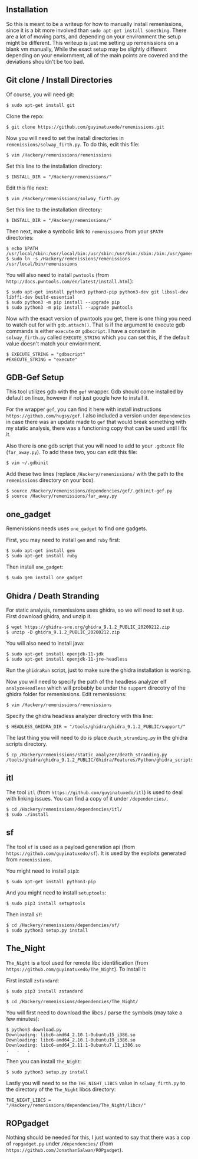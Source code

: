 ## Installation

So this is meant to be a writeup for how to manually install remenissions, since it is a bit more involved than `sudo apt-get install something`. There are a lot of moving parts, and depending on your environment the setup might be different. This writeup is just me setting up remenissions on a blank vm manually, While the exact setup may be slightly different depending on your enviornment, all of the main points are covered and the deviations shouldn't be too bad.


## Git clone / Install Directories

Of course, you will need git:

```console
$ sudo apt-get install git
```

Clone the repo:

```console
$ git clone https://github.com/guyinatuxedo/remenissions.git
```

Now you will need to set the install directories in `remenissions/solway_firth.py`. To do this, edit this file:

```console
$ vim /Hackery/remenissions/remenissions
```

Set this line to the installation directory:

```console
$ INSTALL_DIR = "/Hackery/remenissions/"
```

Edit this file next:

```console
$ vim /Hackery/remenissions/solway_firth.py
```

Set this line to the installation directory:
```console
$ INSTALL_DIR = "/Hackery/remenissions/"
```

Then next, make a symbolic link to `remenissions` from your `$PATH` directories:

```console
$ echo $PATH
/usr/local/sbin:/usr/local/bin:/usr/sbin:/usr/bin:/sbin:/bin:/usr/games:/usr/local/games:/snap/bin
$ sudo ln -s /Hackery/remenissions/remenissions /usr/local/bin/remenissions
```

You will also need to install `pwntools` (from `http://docs.pwntools.com/en/latest/install.html`):

```console
$ sudo apt-get install python3 python3-pip python3-dev git libssl-dev libffi-dev build-essential
$ sudo python3 -m pip install --upgrade pip
$ sudo python3 -m pip install --upgrade pwntools
```

Now with the exact version of pwntools you get, there is one thing you need to watch out for with `gdb.attach()`. That is if the argument to execute gdb commands is either `execute` or `gdbscript`. I have a constant in `solway_firth.py` called `EXECUTE_STRING` which you can set this, if the default value doesn't match your enviornment.

```console
$ EXECUTE_STRING = "gdbscript"
#EXECUTE_STRING = "execute"
```

## GDB-Gef Setup

This tool utilizes gdb with the `gef` wrapper. Gdb should come installed by default on linux, however if not just google how to install it. 

For the wrapper `gef`, you can find it here with install instructions `https://github.com/hugsy/gef`. I also included a version under `dependencies` in case there was an update made to `gef` that would break something with my static analysis, there was a functioning copy that can be used until I fix it.

Also there is one gdb script that you will need to add to your `.gdbinit` file (`far_away.py`). To add these two, you can edit this file:

```console
$ vim ~/.gdbinit
```

Add these two lines (replace `/Hackery/remenissions/` with the path to the `remenissions` directory on your box).

```console
$ source /Hackery/remenissions/dependencies/gef/.gdbinit-gef.py
$ source /Hackery/remenissions/far_away.py
```

## one_gadget

Remenissions needs uses `one_gadget` to find one gadgets.

First, you may need to install `gem` and `ruby` first:

```console
$ sudo apt-get install gem
$ sudo apt-get install ruby
```

Then install `one_gadget`:

```console
$ sudo gem install one_gadget
```

## Ghidra / Death Stranding

For static analysis, remenissions uses ghidra, so we will need to set it up. First download ghidra, and unzip it.

```console
$ wget https://ghidra-sre.org/ghidra_9.1.2_PUBLIC_20200212.zip
$ unzip -D ghidra_9.1.2_PUBLIC_20200212.zip
```

You will also need to install java:

```console
$ sudo apt-get install openjdk-11-jdk
$ sudo apt-get install openjdk-11-jre-headless
```

Run the `ghidraRun` script, just to make sure the ghidra installation is working.

Now you will need to specify the path of the headless analyzer elf `analyzeHeadless` which will probably be under the `support` direcotry of the ghidra folder for remenissions. Edit remenissions:

```console
$ vim /Hackery/remenissions/remenissions
```

Specify the ghidra headless analyzer directory with this line:

```console
$ HEADLESS_GHIDRA_DIR = "/tools/ghidra/ghidra_9.1.2_PUBLIC/support/"
```

The last thing you will need to do is place `death_stranding.py` in the ghidra scripts directory. 

```console
$ cp /Hackery/remenissions/static_analyzer/death_stranding.py /tools/ghidra/ghidra_9.1.2_PUBLIC/Ghidra/Features/Python/ghidra_scripts/
```

## itl

The tool `itl` (from `https://github.com/guyinatuxedo/itl`) is used to deal with linking issues. You can find a copy of it under `/dependencies/`.

```console
$ cd /Hackery/remenissions/dependencies/itl/
$ sudo ./install 
```

## sf

The tool `sf` is used as a payload generation api (from `https://github.com/guyinatuxedo/sf`). It is used by the exploits generated from `remenissions`.

You might need to install `pip3`:

```console
$ sudo apt-get install python3-pip
```

And you might need to install `setuptools`:

```console
$ sudo pip3 install setuptools
```

Then install `sf`:

```console
$ cd /Hackery/remenissions/dependencies/sf/
$ sudo python3 setup.py install
```

## The_Night

`The_Night` is a tool used for remote libc identification (from `https://github.com/guyinatuxedo/The_Night`). To install it:

First install `zstandard`:

```console
$ sudo pip3 install zstandard
```

```console
$ cd /Hackery/remenissions/dependencies/The_Night/
```

You will first need to download the libcs / parse the symbols (may take a few minutes):

```console
$ python3 download.py 
Downloading: libc6-amd64_2.10.1-0ubuntu15_i386.so
Downloading: libc6-amd64_2.10.1-0ubuntu19_i386.so
Downloading: libc6-amd64_2.11.1-0ubuntu7.11_i386.so
.	.	.
```

Then you can install `The_Night`:

```console
$ sudo python3 setup.py install
```

Lastly you will need to se the `THE_NIGHT_LIBCS` value in `solway_firth.py` to the directory of the `The_Night` libcs directory:

```
THE_NIGHT_LIBCS = "/Hackery/remenissions/dependencies/The_Night/libcs/"
```

## ROPgadget

Nothing should be needed for this, I just wanted to say that there was a cop of `ropgadget.py` under `/dependencies/` (from `https://github.com/JonathanSalwan/ROPgadget`).
